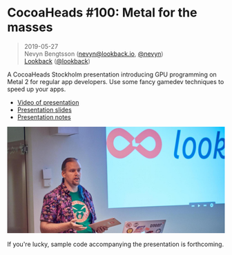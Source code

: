 # CocoaHeads #100: Metal for the masses

> 2019-05-27<br />
> Nevyn Bengtsson (nevyn@lookback.io, [@nevyn](https://twitter.com/nevyn))<br />
> [Lookback](https://lookback.io) ([@lookback](https://twitter.com/lookback))


A CocoaHeads Stockholm presentation introducing GPU programming on Metal 2
for regular app developers. Use some fancy gamedev techniques to speed up your
apps.

* [Video of presentation](https://youtu.be/Hzyr-wZCH1w?t=6592)
* [Presentation slides](Presentation/CocoaHeads%20Stockholm%20100%20-%20Metal%20for%20the%20masses.pdf)
* [Presentation notes](Presentation/CocoaHeads%20Stockholm%20100%20-%20Metal%20for%20the%20masses%20-%20Presentation%20notes.rtf)

[![](ego.jpg)](https://youtu.be/Hzyr-wZCH1w?t=6592)

If you're lucky, sample code accompanying the presentation is forthcoming.
